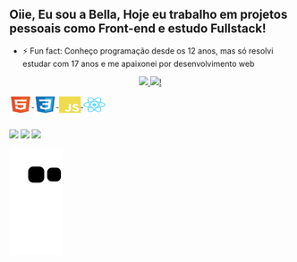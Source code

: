 ## Oiie, Eu sou a Bella, Hoje eu trabalho em projetos pessoais como Front-end e estudo Fullstack!
- ⚡ Fun fact: Conheço programação desde os 12 anos, mas só resolvi estudar com 17 anos e me apaixonei por desenvolvimento web

<div align="center">
  <a href="https://github.com/BellaVicent">
    
  <img height="180em" src="https://github-readme-stats.vercel.app/api?username=BellaVicent&show_icons=true&theme=dracula&include_all_commits=true&count_private=true"/>
  <img height="180em" src="https://github-readme-stats.vercel.app/api/top-langs/?username=BellaVicent&layout=compact&langs_count=7&theme=dracula"/>!

</div>

<div style="display: inline_block"><br>
  <img align="center" alt="Bella-HTML" height="30" width="40" src="https://raw.githubusercontent.com/devicons/devicon/master/icons/html5/html5-original.svg">
  <img align="center" alt="Bella-CSS" height="30" width="40" src="https://raw.githubusercontent.com/devicons/devicon/master/icons/css3/css3-original.svg">
  
  <img align="center" alt="Bella-Js" height="30" width="40" src="https://raw.githubusercontent.com/devicons/devicon/master/icons/javascript/javascript-plain.svg">
  <img align="center" alt="Bella-React" height="30" width="40" src="https://raw.githubusercontent.com/devicons/devicon/master/icons/react/react-original.svg">

</div>

##

<div>
 <a href=[["https://discord.com/channels/@me](https://discord.gg/eHkjtjGnt9)](https://discord.gg/eHkjtjGnt9)" target="_blank"><img src="https://img.shields.io/badge/Discord-7289DA?style=for-the-badge&logo=discord&logoColor=white" target="_blank"></a> 
  <a href ="mailto:Beell.vicent@gmail.com"><img src="https://img.shields.io/badge/-Gmail-%23333?style=for-the-badge&logo=gmail&logoColor=white" target="_blank"></a>
  <a href="https://linkedin.com/in/bella-vicente-355059231" target="_blank"><img src="https://img.shields.io/badge/-LinkedIn-%230077B5?style=for-the-badge&logo=linkedin&logoColor=white" target="_blank"></a> 
 
  ![Snake animation](https://github.com/rafaballerini/rafaballerini/blob/output/github-contribution-grid-snake.svg)
</div>


